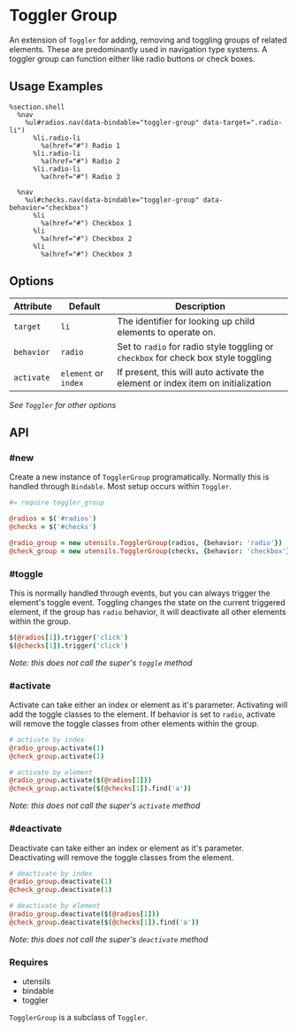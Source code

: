 
# Toggler Group
An extension of `Toggler` for adding, removing and toggling groups of related elements. These are predominantly used in navigation type systems. A toggler group can function either like radio buttons or check boxes.


## Usage Examples

```haml
%section.shell
  %nav
    %ul#radios.nav(data-bindable="toggler-group" data-target=".radio-li")
      %li.radio-li
        %a(href="#") Radio 1
      %li.radio-li
        %a(href="#") Radio 2
      %li.radio-li
        %a(href="#") Radio 3

  %nav
    %ul#checks.nav(data-bindable="toggler-group" data-behavior="checkbox")
      %li
        %a(href="#") Checkbox 1
      %li
        %a(href="#") Checkbox 2
      %li
        %a(href="#") Checkbox 3
```

## Options

Attribute  | Default              | Description
---------- | -------------------- | -------------------------------------------
`target`   | `li`                 | The identifier for looking up child elements to operate on.
`behavior` | `radio`              | Set to `radio` for radio style toggling or `checkbox` for check box style toggling
`activate` | `element` or `index` | If present, this will auto activate the element or index item on initialization

_See `Toggler` for other options_  


## API

### #new
Create a new instance of `TogglerGroup` programatically. Normally this is
handled through `Bindable`. Most setup occurs within `Toggler`. 

```coffee
#= require toggler_group

@radios = $('#radios')
@checks = $('#checks')

@radio_group = new utensils.TogglerGroup(radios, {behavior: 'radio'})
@check_group = new utensils.TogglerGroup(checks, {behavior: 'checkbox'})
```

### #toggle
This is normally handled through events, but you can always trigger the
element's toggle event. Toggling changes the state on the current triggered
element, if the group has `radio` behavior, it will deactivate all other
elements within the group.

```coffee
$(@radios[1]).trigger('click')
$(@checks[1]).trigger('click')
```

_Note: this does not call the super's `toggle` method_

### #activate
Activate can take either an index or element as it's parameter.
Activating will add the toggle classes to the element. If behavior is
set to `radio`, activate will remove the toggle classes from other
elements within the group.

```coffee
# activate by index
@radio_group.activate(1)
@check_group.activate(1)

# activate by element
@radio_group.activate($(@radios[1]))
@check_group.activate($(@checks[1]).find('a'))
```

_Note: this does not call the super's `activate` method_

### #deactivate
Deactivate can take either an index or element as it's parameter.
Deactivating will remove the toggle classes from the element.

```coffee
# deactivate by index
@radio_group.deactivate(1)
@check_group.deactivate(1)

# deactivate by element
@radio_group.deactivate($(@radios[1]))
@check_group.deactivate($(@checks[1]).find('a'))
```

_Note: this does not call the super's `deactivate` method_

### Requires
- utensils
- bindable
- toggler

`TogglerGroup` is a subclass of `Toggler`.

